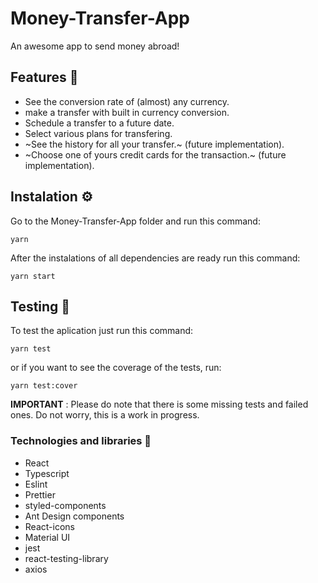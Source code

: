 # Money-Transfer-App

An awesome app to send money abroad!

## Features 📄

* See the conversion rate of (almost) any currency.
* make a transfer with built in currency conversion.
* Schedule a transfer to a future date.
* Select various plans for transfering.
* ~See the history for all your transfer.~ (future implementation).
* ~Choose one of yours credit cards for the transaction.~ (future implementation).

## Instalation ⚙

Go to the Money-Transfer-App folder and run this command:

`yarn`

After the instalations of all dependencies are ready run this command:

`yarn start`

## Testing 🧪

To test the aplication just run this command:

`yarn test`

or if you want to see the coverage of the tests, run:

`yarn test:cover`

**IMPORTANT** : Please do note that there is some missing tests and failed ones. Do not worry, this is a work in progress.

### Technologies and libraries 📕

* React
* Typescript
* Eslint
* Prettier
* styled-components
* Ant Design components
* React-icons
* Material UI
* jest
* react-testing-library
* axios
